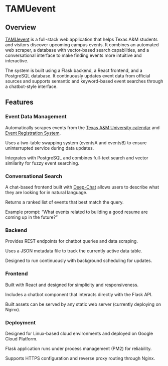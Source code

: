# TAMUevent

## Overview

[TAMUevent](tamuevent.com) is a full-stack web application that helps Texas A&M students and visitors discover upcoming campus events. It combines an automated web scraper, a database with vector-based search capabilities, and a conversational interface to make finding events more intuitive and interactive.

The system is built using a Flask backend, a React frontend, and a PostgreSQL database. It continuously updates event data from official sources and supports semantic and keyword-based event searches through a chatbot-style interface.

## Features
### Event Data Management

Automatically scrapes events from the [Texas A&M University calendar](https://calendar.tamu.edu/) and [Event Registration System](https://ers.tamu.edu/).

Uses a two-table swapping system (eventsA and eventsB) to ensure uninterrupted service during data updates.

Integrates with PostgreSQL and combines full-text search and vector similarity for fuzzy event searching.

### Conversational Search

A chat-based frontend built with [Deep-Chat](https://github.com/OvidijusParsiunas/deep-chat.git) allows users to describe what they are looking for in natural language.

Returns a ranked list of events that best match the query.

Example prompt: “What events related to building a good resume are coming up in the future?”

### Backend

Provides REST endpoints for chatbot queries and data scraping.

Uses a JSON metadata file to track the currently active data table.

Designed to run continuously with background scheduling for updates.

### Frontend

Built with React and designed for simplicity and responsiveness.

Includes a chatbot component that interacts directly with the Flask API.

Built assets can be served by any static web server (currently deploying on Nginx).

### Deployment

Designed for Linux-based cloud environments and deployed on Google Cloud Platform.

Flask application runs under process management (PM2) for reliability.

Supports HTTPS configuration and reverse proxy routing through Nginx.